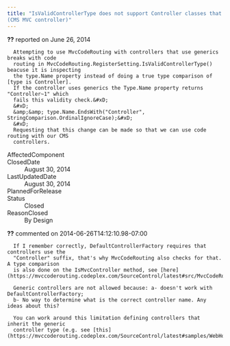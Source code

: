 ```yaml
---
title: "IsValidControllerType does not support Controller classes that use generics
(CMS MVC controller)"
---
```

<div class="issue-report">
   <div class="issue-header"><b>??</b> reported on 
      <time datetime="2014-06-26T12:42:58.083-07:00">June 26, 2014</time>
   </div>
   <div class="issue-message" markdown="1">
      
      Attempting to use MvcCodeRouting with controllers that use generics breaks with code
      routing in MvcCodeRouting.RegisterSetting.IsValidControllerType() beacuse it is inspecting
      the type.Name property instead of doing a true type comparison of [type is Controller].
      If the controller uses generics the Type.Name property returns "Controller~1" which
      fails this validity check.&#xD;
      &#xD;
      &amp;&amp; type.Name.EndsWith("Controller", StringComparison.OrdinalIgnoreCase);&#xD;
      &#xD;
      Requesting that this change can be made so that we can use code routing with our CMS
      controllers.
      
      
   </div>
   <div class="issue-footer">
      <dl>
         <dt>AffectedComponent</dt>
         <dd></dd>
         <dt>ClosedDate</dt>
         <dd>
            <time datetime="2014-08-30T22:12:50.543-07:00">August 30, 2014</time>
         </dd>
         <dt>LastUpdatedDate</dt>
         <dd>
            <time datetime="2014-08-30T22:12:50.543-07:00">August 30, 2014</time>
         </dd>
         <dt>PlannedForRelease</dt>
         <dd></dd>
         <dt>Status</dt>
         <dd>Closed</dd>
         <dt>ReasonClosed</dt>
         <dd>By Design</dd>
      </dl>
   </div>
</div>
<div id="comment-150816" class="issue-comment">
   <div class="issue-header"><b>??</b> commented on 2014-06-26T14:12:10.98-07:00
   </div>
   <div class="issue-message" markdown="1">
      
      If I remember correctly, DefaultControllerFactory requires that controllers use the
      "Controller" suffix, that's why MvcCodeRouting also checks for that. A type comparison
      is also done on the IsMvcController method, see [here](https://mvccoderouting.codeplex.com/SourceControl/latest#src/MvcCodeRouting/Web.Mvc/Controllers/MvcControllerInfo.cs).
      
      Generic controllers are not allowed because: a- doesn't work with DefaultControllerFactory;
      b- No way to determine what is the correct controller name. Any ideas about this?
      
      You can work around this limitation defining controllers that inherit the generic
      controller type (e.g. see [this](https://mvccoderouting.codeplex.com/SourceControl/latest#samples/WebHost/Controllers/Admin/RoleController.cs)).
      
      
   </div>
</div>